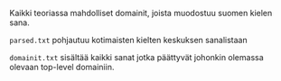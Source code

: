 Kaikki teoriassa mahdolliset domainit, joista muodostuu suomen kielen sana.

`parsed.txt` pohjautuu kotimaisten kielten keskuksen sanalistaan

`domainit.txt` sisältää kaikki sanat jotka päättyvät johonkin olemassa olevaan top-level domainiin.
